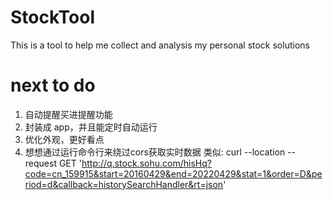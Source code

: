 # StockTool

This is a tool to help me collect and analysis my personal stock solutions

# next to do

1. 自动提醒买进提醒功能
2. 封装成 app，并且能定时自动运行
3. 优化外观，更好看点
4. 想想通过运行命令行来绕过cors获取实时数据
  类似: curl --location --request GET 'http://q.stock.sohu.com/hisHq?code=cn_159915&start=20160429&end=20220429&stat=1&order=D&period=d&callback=historySearchHandler&rt=json'